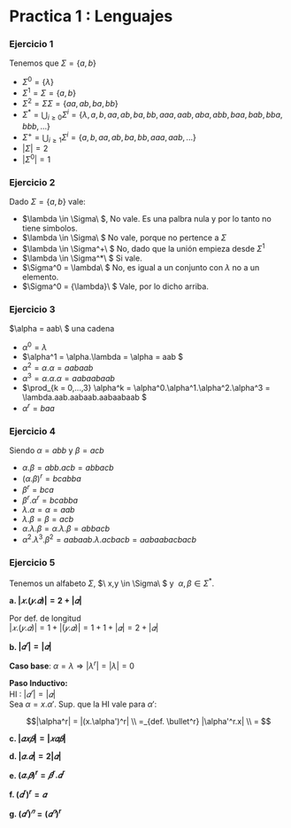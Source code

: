 # Practica 1 : Lenguajes

### Ejercicio 1
Tenemos que $\Sigma = \{a, b\}$

* $\Sigma^0 = \{\lambda\}$
* $\Sigma^1 = \Sigma = \{a,b\}$
* $\Sigma^2 = \Sigma\Sigma = \{aa,ab,ba, bb\}$
* $\Sigma^* = \bigcup_{i \geq 0} \Sigma^i = \{\lambda, a, b, aa, ab, ba ,bb , aaa, aab, aba, abb, baa, bab, bba, bbb, ... \}$
* $\Sigma^+ = \bigcup_{i \geq 1} \Sigma^i =  \{ a, b, aa, ab, ba ,bb , aaa, aab,... \}$
* $|\Sigma| = 2$
* $|\Sigma^0| = 1$

### Ejercicio 2
Dado $\Sigma = \{ a, b \}$ vale:

* $\lambda \in \Sigma\ $, No vale. Es una palbra nula y por lo tanto no tiene simbolos.
* $\lambda \in \Sigma\ $ No vale, porque no pertence a $\Sigma$
* $\lambda \in \Sigma^+\ $ No, dado que la unión empieza desde $\Sigma^1$
* $\lambda \in \Sigma^*\ $ Si vale.
* $\Sigma^0 = \lambda\ $   No, es igual a un conjunto con $\lambda$ no a un elemento.
* $\Sigma^0 = \{\lambda\}\ $ Vale, por lo dicho arriba.

### Ejercicio 3
$\alpha = aab\ $ una cadena

* $\alpha^0 = \lambda$
* $\alpha^1 = \alpha.\lambda = \alpha = aab $
* $\alpha^2 = \alpha.\alpha = aabaab$
* $\alpha^3 = \alpha.\alpha.\alpha = aabaabaab$
* $\prod_{k = 0,...,3} \alpha^k = \alpha^0.\alpha^1.\alpha^2.\alpha^3 = \lambda.aab.aabaab.aabaabaab $
* $\alpha^r = baa$

### Ejercicio 4
Siendo $\alpha = abb$ y $\beta = acb$

* $\alpha.\beta = abb.acb = abbacb$
* $(\alpha.\beta)^r = bcabba$
* $\beta^r = bca$
* $\beta^r.\alpha^r = bcabba$
* $\lambda.\alpha = \alpha = aab$
* $\lambda.\beta = \beta = acb$
* $\alpha.\lambda.\beta = \alpha.\lambda.\beta = abbacb$
* $\alpha^2.\lambda^3.\beta^2 = aabaab.\lambda.acbacb = aabaabacbacb$

### Ejercicio 5
Tenemos un alfabeto $\Sigma$, $\ x,y \in \Sigma\ $ y $\ \alpha, \beta \in \Sigma^*$.

**a. $|𝑥.(𝑦.𝛼)| = 2 + |𝛼|$**

Por def. de longitud <br />
$|𝑥.(𝑦.𝛼)|= 1 + |(𝑦.𝛼)| = 1 + 1 + |𝛼| =    2 + |𝛼|$


**b. $|𝛼^𝑟| = |𝛼|$**

**Caso base**: $\alpha = \lambda \Rightarrow |\lambda^r| = |\lambda| = 0$


**Paso Inductivo:** <br />
HI : $|𝛼^𝑟| = |𝛼|$ <br />
Sea $\alpha = x.\alpha'$. Sup. que la HI vale para $\alpha'$:

```math
|\alpha^r| = |(x.\alpha')^r| \\ 
            =_{def. \bullet^r} |\alpha'^r.x| \\ 
            = 
```

**c. $|𝛼𝑥𝛽| = |𝑥𝛼𝛽|$**


**d. $|𝛼.𝛼| = 2|𝛼|$**


**e. $(𝛼.𝛽)^r = 𝛽^r.𝛼^r$**


**f. $(𝛼^r)^r = 𝛼$**


**g. $(𝛼^𝑟)^𝑛 = (𝛼^𝑛)^r$**